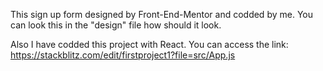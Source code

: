 This sign up form designed by Front-End-Mentor and codded by me. You can look this in the "design" file how should it look.

Also I have codded this project with React. You can access the link: https://stackblitz.com/edit/firstproject1?file=src/App.js
